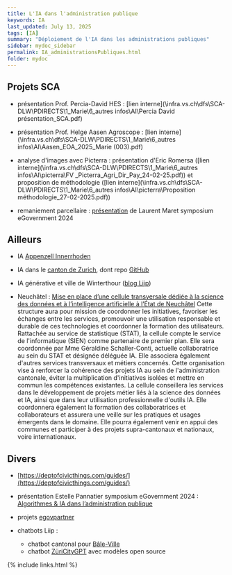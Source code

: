 ```yaml
---
title: L'IA dans l'administration publique
keywords: IA
last_updated: July 13, 2025
tags: [IA]
summary: "Déploiement de l'IA dans les administrations publiques"
sidebar: mydoc_sidebar
permalink: IA_administrationsPubliques.html
folder: mydoc
---
```



## Projets SCA

* présentation Prof. Percia-David HES : [lien interne](\\infra.vs.ch\dfs\SCA-DLW\PDIRECTS\1_Marie\6_autres infos\AI\Percia David présentation_SCA.pdf)

* présentation Prof. Helge Aasen Agroscope : [lien interne](\\infra.vs.ch\dfs\SCA-DLW\PDIRECTS\1_Marie\6_autres infos\AI\Aasen_EOA_2025_Marie (003).pdf)

* analyse d'images avec Picterra : présentation d'Eric Romersa ([lien interne](\\infra.vs.ch\dfs\SCA-DLW\PDIRECTS\1_Marie\6_autres infos\AI\picterra\FV _Picterra_Agri_Dir_Pay_24-02-25.pdf)) et proposition de méthodologie ([lien interne](\\infra.vs.ch\dfs\SCA-DLW\PDIRECTS\1_Marie\6_autres infos\AI\picterra\Proposition méthodologie_27-02-2025.pdf))

* remaniement parcellaire : [présentation](../documents/Remaniement_parcellaire_Laurent_Maret_eGovernment.pdf) de Laurent Maret symposium eGovernment 2024


## Ailleurs 

* IA [Appenzell Innerrhoden](https://www.ai.ch/themen/staat-und-recht/digitale-verwaltung/verzeichnis-algorithmischer-systeme)
  
* IA dans le [canton de Zurich](https://www.zh.ch/de/politik-staat/kanton/kantonale-verwaltung/digitale-verwaltung/kuenstliche-intelligenz.html), dont repo [GitHub](https://github.com/machinelearningZH)

* IA générative et ville de Winterthour ([blog Liip](https://www.liip.ch/fr/blog/genai-dans-l-administration-publique-perspectives-de-christoph-zech))

* Neuchâtel : [Mise en place d’une cellule transversale dédiée à la science des données et à l’intelligence artificielle à l’État de Neuchâtel](https://www.ne.ch/medias/Pages/250929-CreationCelluleSDIA.aspx)
Cette structure aura pour mission de coordonner les initiatives, favoriser les échanges entre les services, promouvoir une utilisation responsable et durable de ces technologies et coordonner la formation des utilisateurs.
Rattachée au service de statistique (STAT), la cellule compte le service de l'informatique (SIEN) comme partenaire de premier plan. Elle sera coordonnée par Mme Géraldine Schaller-Conti, actuelle collaboratrice au sein du STAT et désignée déléguée IA. Elle associera également d'autres services transversaux et métiers concernés. Cette organisation vise à renforcer la cohérence des projets IA au sein de l'administration cantonale, éviter la multiplication d'initiatives isolées et mettre en commun les compétences existantes.
La cellule conseillera les services dans le développement de projets métier liés à la science des données et IA, ainsi que dans leur utilisation professionnelle d'outils IA. Elle coordonnera également la formation des collaboratrices et collaborateurs et assurera une veille sur les pratiques et usages émergents dans le domaine. Elle pourra également venir en appui des communes et participer à des projets supra-cantonaux et nationaux, voire internationaux.



## Divers

* [https://deptofcivicthings.com/guides/](https://deptofcivicthings.com/guides/)

* présentation Estelle Pannatier symposium eGovernment 2024 : [Algorithmes & IA dans l’administration publique](../documents/Algorithmes__IA_dans_ladministration_publique_Estelle_Pannatier_eGovernment2024.pdf)

* projets [egovpartner](https://www.egovpartner.ch/aktuelles/news/)

* chatbots Liip :
  - chatbot cantonal pour [Bâle-Ville](https://www.liip.ch/fr/work/projects/basel-stadt)
  - chatbot [ZüriCityGPT](https://www.liip.ch/fr/blog/zuricitygpt-oss-version-using-only-open-source-models) avec modèles open source

{% include links.html %}
